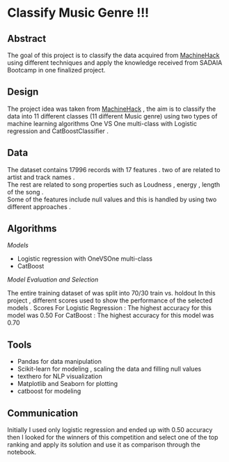 # Classify Music Genre !!!

## Abstract
The goal of this project is to classify the data acquired from  [MachineHack](https://machinehack.com/) using different techniques and apply the knowledge received from SADAIA Bootcamp in one finalized project. 
## Design
The project idea was taken from [MachineHack](https://machinehack.com/) , the aim is to classify the data into 11 different classes (11 different Music genre) using two types of machine learning algorithms 
One VS One multi-class with Logistic regression and CatBoostClassifier  . 

## Data
The dataset contains 17996 records with 17 features . two of are related to artist and track names . <br>
The rest are related to song properties such as Loudness , energy , length of the song . <br>
Some of the features include null values and this is handled by using two different approaches .

## Algorithms

*Models*
  
- Logistic regression with OneVSOne multi-class 
- CatBoost

*Model Evaluation and Selection*
  
The entire training dataset of was split into 70/30 train vs. holdout
In this project , different scores used to show the performance of the selected models .
Scores 
For Logistic Regression : 
The highest accuracy for this model was 0.50 
For CatBoost :
The highest accuracy for this model was 0.70 


## Tools
- Pandas for data manipulation
- Scikit-learn for modeling , scaling the data and filling null values
- texthero for NLP visualization 
- Matplotlib and Seaborn for plotting
- catboost for modeling 

## Communication
Initially I used only logistic regression and ended up with 0.50 accuracy then I looked for the winners of this competition and select one of the top ranking and apply its solution and use it as comparison through the notebook. 
